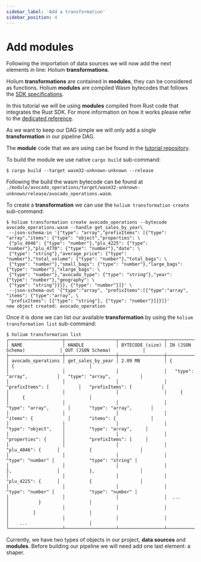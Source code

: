 ```yaml
---
sidebar_label: 'Add a transformation'
sidebar_position: 4
---
```


# Add modules

Following the importation of data sources we will now add the next elements in line: Holium **transformations**.

Holium **transformations** are contained in **modules**, they can be considered as functions. Holium
**modules** are compiled Wasm bytecodes that follows the [SDK specifications](../reference/sdk/specifications.md).

In this tutorial we will be using **modules** compiled from Rust code that integrates the Rust SDK. For 
more information on how it works please refer to the [dedicated reference](../reference/sdk/rust-sdk/usage.md).

As we want to keep our DAG simple we will only add a single **transformation** in our pipeline DAG.

The **module** code that we are using can be found in the [tutorial repository](https://github.com/polyphene/getting-started/tree/main/module/avocado_operations).

To build the module we use native `cargo build` sub-command:
```shell
$ cargo build --target wasm32-unknown-unknown --release
```

Following the build the wasm bytecode can be found at `./module/avocado_operations/target/wasm32-unknown-unknown/release/avocado_operations.wasm`.

To create a **transformation** we can use the `holium transformation create` sub-command:

```shell
$ holium transformation create avocado_operations --bytecode avocado_operations.wasm --handle get_sales_by_year\
 --json-schema-in '{"type": "array","prefixItems": [{"type": "array","items": {"type": "object","properties": \
 {"plu_4046": {"type": "number"},"plu_4225": {"type": "number"},"plu_4770": {"type": "number"},"date": \
 {"type": "string"},"average_price": {"type": "number"},"total_volume": {"type": "number"},"total_bags": \
 {"type": "number"},"small_bags": {"type": "number"},"large_bags": {"type": "number"},"xlarge_bags": \
 {"type": "number"},"avocado_type": {"type": "string"},"year": {"type": "number"},"geography": \
 {"type": "string"}}}}, {"type": "number"}]}' \
 --json-schema-out '{"type":"array", "prefixItems":[{"type":"array", "items": {"type":"array", \
 "prefixItems": [{"type": "string"}, {"type": "number"}]}}]}'
new object created: avocado_operation
```


Once it is done we can list our available **transformation** by using the `holium transformation list`
sub-command:

```shell
$ holium transformation list
┌────────────────────┬───────────────────┬─────────────────┬──────────────────────────────┬──────────────────────────────┐
│ NAME               │ HANDLE            │ BYTECODE (size) │ IN (JSON Schema)             │ OUT (JSON Schema)            │
├────────────────────┼───────────────────┼─────────────────┼──────────────────────────────┼──────────────────────────────┤
│ avocado_operations │ get_sales_by_year │ 2.09 MB         │ {                            │ {                            │
│                    │                   │                 │   "type": "array",           │   "type": "array",           │
│                    │                   │                 │   "prefixItems": [           │   "prefixItems": [           │
│                    │                   │                 │     {                        │     {                        │
│                    │                   │                 │       "type": "array",       │       "type": "array",       │
│                    │                   │                 │       "items": {             │       "items": {             │
│                    │                   │                 │         "type": "object",    │         "type": "array",     │
│                    │                   │                 │         "properties": {      │         "prefixItems": [     │
│                    │                   │                 │           "plu_4046": {      │           {                  │
│                    │                   │                 │             "type": "number" │             "type": "string" │
│                    │                   │                 │           },                 │           },                 │
│                    │                   │                 │           "plu_4225": {      │           {                  │
│                    │                   │                 │             "type": "number" │             "type": "number" │
│                    │                   │                 │  ...                         │           }                  │
│                    │                   │                 │                              │         ]                    │
│                    │                   │                 │                              │    ...                       │
└────────────────────┴───────────────────┴─────────────────┴──────────────────────────────┴──────────────────────────────┘
```

Currently, we have two types of objects in our project, **data sources** and **modules**. Before building our
pipeline we will need add one last element: a shaper.

